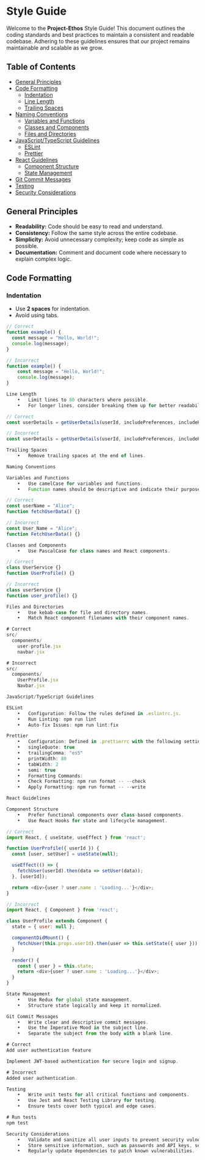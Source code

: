 # Style Guide

Welcome to the **Project-Ethos** Style Guide! This document outlines the coding standards and best practices to maintain a consistent and readable codebase. Adhering to these guidelines ensures that our project remains maintainable and scalable as we grow.

## Table of Contents

- [General Principles](#general-principles)
- [Code Formatting](#code-formatting)
  - [Indentation](#indentation)
  - [Line Length](#line-length)
  - [Trailing Spaces](#trailing-spaces)
- [Naming Conventions](#naming-conventions)
  - [Variables and Functions](#variables-and-functions)
  - [Classes and Components](#classes-and-components)
  - [Files and Directories](#files-and-directories)
- [JavaScript/TypeScript Guidelines](#javascripttypescript-guidelines)
  - [ESLint](#eslint)
  - [Prettier](#prettier)
- [React Guidelines](#react-guidelines)
  - [Component Structure](#component-structure)
  - [State Management](#state-management)
- [Git Commit Messages](#git-commit-messages)
- [Testing](#testing)
- [Security Considerations](#security-considerations)

## General Principles

- **Readability:** Code should be easy to read and understand.
- **Consistency:** Follow the same style across the entire codebase.
- **Simplicity:** Avoid unnecessary complexity; keep code as simple as possible.
- **Documentation:** Comment and document code where necessary to explain complex logic.

## Code Formatting

### Indentation

- Use **2 spaces** for indentation.
- Avoid using tabs.

```javascript
// Correct
function example() {
  const message = "Hello, World!";
  console.log(message);
}

// Incorrect
function example() {
	const message = "Hello, World!";
	console.log(message);
}

Line Length
	•	Limit lines to 80 characters where possible.
	•	For longer lines, consider breaking them up for better readability.

// Correct
const userDetails = getUserDetails(userId, includePreferences, includeHistory);

// Incorrect
const userDetails = getUserDetails(userId, includePreferences, includeHistory, includeNotifications);

Trailing Spaces
	•	Remove trailing spaces at the end of lines.

Naming Conventions

Variables and Functions
	•	Use camelCase for variables and functions.
	•	Function names should be descriptive and indicate their purpose.

// Correct
const userName = "Alice";
function fetchUserData() {}

// Incorrect
const User_Name = "Alice";
function FetchUserData() {}

Classes and Components
	•	Use PascalCase for class names and React components.

// Correct
class UserService {}
function UserProfile() {}

// Incorrect
class userService {}
function user_profile() {}

Files and Directories
	•	Use kebab-case for file and directory names.
	•	Match React component filenames with their component names.

# Correct
src/
  components/
    user-profile.jsx
    navbar.jsx

# Incorrect
src/
  components/
    UserProfile.jsx
    Navbar.jsx

JavaScript/TypeScript Guidelines

ESLint
	•	Configuration: Follow the rules defined in .eslintrc.js.
	•	Run Linting: npm run lint
	•	Auto-fix Issues: npm run lint:fix

Prettier
	•	Configuration: Defined in .prettierrc with the following settings:
	•	singleQuote: true
	•	trailingComma: "es5"
	•	printWidth: 80
	•	tabWidth: 2
	•	semi: true
	•	Formatting Commands:
	•	Check Formatting: npm run format -- --check
	•	Apply Formatting: npm run format -- --write

React Guidelines

Component Structure
	•	Prefer functional components over class-based components.
	•	Use React Hooks for state and lifecycle management.

// Correct
import React, { useState, useEffect } from 'react';

function UserProfile({ userId }) {
  const [user, setUser] = useState(null);

  useEffect(() => {
    fetchUser(userId).then(data => setUser(data));
  }, [userId]);

  return <div>{user ? user.name : 'Loading...'}</div>;
}

// Incorrect
import React, { Component } from 'react';

class UserProfile extends Component {
  state = { user: null };

  componentDidMount() {
    fetchUser(this.props.userId).then(user => this.setState({ user }));
  }

  render() {
    const { user } = this.state;
    return <div>{user ? user.name : 'Loading...'}</div>;
  }
}

State Management
	•	Use Redux for global state management.
	•	Structure state logically and keep it normalized.

Git Commit Messages
	•	Write clear and descriptive commit messages.
	•	Use the Imperative Mood in the subject line.
	•	Separate the subject from the body with a blank line.

# Correct
Add user authentication feature

Implement JWT-based authentication for secure login and signup.

# Incorrect
Added user authentication.

Testing
	•	Write unit tests for all critical functions and components.
	•	Use Jest and React Testing Library for testing.
	•	Ensure tests cover both typical and edge cases.

# Run tests
npm test

Security Considerations
	•	Validate and sanitize all user inputs to prevent security vulnerabilities like SQL injection and XSS attacks.
	•	Store sensitive information, such as passwords and API keys, securely using environment variables.
	•	Regularly update dependencies to patch known vulnerabilities.


